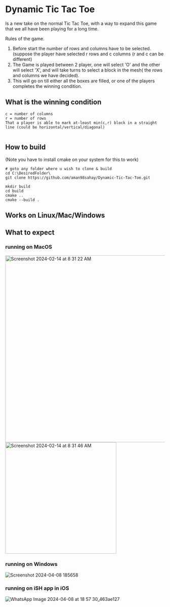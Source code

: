 # Dynamic Tic Tac Toe

Is a new take on the normal Tic Tac Toe, with a way to expand this game that we all have been playing for a long time.

Rules of the game.

1. Before start the number of rows and columns have to be selected. (suppose the player have selected r rows and c columns (r and c can be different)
2. The Game is played between 2 player, one will select 'O' and the other will select 'X', and will take turns to select 
	a block in the mesh( the rows and columns we have decided).
3. This will go on till either all the boxes are filled, or one of the players completes the winning condition. 
	

## What is the winning condition

```
c = number of columns
r = number of rows
That a player is able to mark at-least min(c,r) block in a straight line (could be horizontal/vertical/diagonal)


```



## How to build 

(Note you have to install cmake on your system for this to work)

```
# goto any folder where u wish to clone & build
cd C:\DesiredFolder\
git clone https://github.com/aman98sahay/Dynamic-Tic-Tac-Toe.git 

mkdir build 
cd build 
cmake ..
cmake --build .

```

## Works on Linux/Mac/Windows

## What to expect 
### running on MacOS 
<img width="589" alt="Screenshot 2024-02-14 at 8 31 22 AM" src="https://github.com/aman98sahay/Dynamic-Tic-Tac-Toe/assets/51999416/747418dc-6cb6-4998-a582-565bbde89954">

<img width="351" alt="Screenshot 2024-02-14 at 8 31 46 AM" src="https://github.com/aman98sahay/Dynamic-Tic-Tac-Toe/assets/51999416/db3db314-6b19-4608-8d78-1ef1bbc3320c">

### running on Windows 
![Screenshot 2024-04-08 185658](https://github.com/aman98sahay/Dynamic-Tic-Tac-Toe/assets/51999416/6c7af241-6c2b-4f94-a0e0-0badbd43880c)

### running on iSH app in iOS 
![WhatsApp Image 2024-04-08 at 18 57 30_463ae127](https://github.com/aman98sahay/Dynamic-Tic-Tac-Toe/assets/51999416/1198717f-77d2-4265-b81f-da3ba4a8c835)


